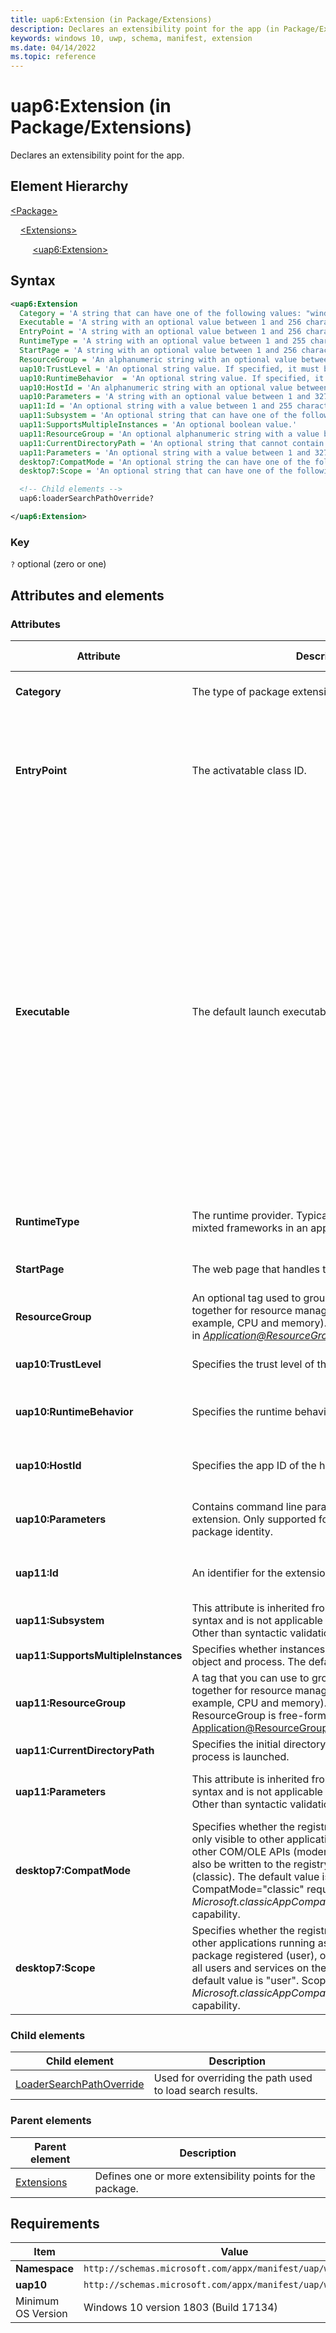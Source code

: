 ```yaml
---
title: uap6:Extension (in Package/Extensions)
description: Declares an extensibility point for the app (in Package/Extensions).
keywords: windows 10, uwp, schema, manifest, extension 
ms.date: 04/14/2022
ms.topic: reference
---
```


# uap6:Extension (in Package/Extensions)

Declares an extensibility point for the app.

## Element Hierarchy

[\<Package\>](element-package.md)

&nbsp;&nbsp;&nbsp;&nbsp;[\<Extensions\>](element-1-extensions.md)

&nbsp;&nbsp;&nbsp;&nbsp; &nbsp;&nbsp;&nbsp;&nbsp;[\<uap6:Extension\>](element-uap6-package-extension.md)

## Syntax

```xml
<uap6:Extension
  Category = 'A string that can have one of the following values: "windows.loaderSearchPathOverride".'
  Executable = 'A string with an optional value between 1 and 256 characters in length, that must end with ".exe", and cannot contain the following characters: <, >, :, ", |, ?, or *. Specifies the default executable for the extension. If not specified, the executable defined for the app is used.  If specified, the EntryPoint property is also used. If the EntryPoint property is not specified, the EntryPoint defined for the app is used.'
  EntryPoint = 'A string with an optional value between 1 and 256 characters in length. Represents the task handling the extension (normally the fully namespace-qualified name of a Windows Runtime type). If EntryPoint is not specified, the EntryPoint defined for the app is used instead.'
  RuntimeType = 'A string with an optional value between 1 and 255 characters in length that cannot start or end with a period or contain these characters: <, >, :, ", /, \, |, ?, or *.'
  StartPage = 'A string with an optional value between 1 and 256 characters in length that cannot contain these characters: <, >, :, ", |, ?, or *.'
  ResourceGroup = 'An alphanumeric string with an optional value between 1 and 255 characters in length. Must begin with a letter.'
  uap10:TrustLevel = 'An optional string value. If specified, it must be either "appContainer" or "mediumIL".'
  uap10:RuntimeBehavior  = 'An optional string value. If specified, it must be one of the following values:  "windowsApp", "packagedClassicApp", or "win32App".'
  uap10:HostId = 'An alphanumeric string with an optional value between 1 and 255 characters in length. Must begin with an letter.'
  uap10:Parameters = 'A string with an optional value between 1 and 32767 characters in length with a non-whitespace character at its beginning and end.' 
  uap11:Id = 'An optional string with a value between 1 and 255 characters in length with a non-whitespace character at its beginning and end.'
  uap11:Subsystem = 'An optional string that can have one of the following values: "console" or "windows".'
  uap11:SupportsMultipleInstances = 'An optional boolean value.'
  uap11:ResourceGroup = 'An optional alphanumeric string with a value between 1 and 255 characters in length. Must begin with a letter.'
  uap11:CurrentDirectoryPath = 'An optional string that cannot contain these characters: <, >, |, ?, or *. >'
  uap11:Parameters = 'An optional string with a value between 1 and 32767 characters in length with a non-whitespace character at its beginning and end.'
  desktop7:CompatMode = 'An optional string the can have one of the following values: "classic" or "modern".'
  desktop7:Scope = 'An optional string that can have one of the following values: "machine" or "user".'>

  <!-- Child elements -->
  uap6:loaderSearchPathOverride?

</uap6:Extension>
```

### Key

`?`  optional (zero or one)

## Attributes and elements

### Attributes

| Attribute | Description | Data type | Required | Default value |
|-|-|-|-|-|
| **Category** | The type of package extensibility point. | A string that can have one of the following values: *windows.loaderSearchPathOverride*. | Yes |  |
| **EntryPoint** | The activatable class ID. | A string with a value between 1 and 256 characters in length. Represents the task handling the extension (normally the fully namespace-qualified name of a Windows Runtime type). If EntryPoint is not specified, the EntryPoint defined for the app is used instead. | No |  |
| **Executable** | The default launch executable. | A string with a value between 1 and 256 characters in length, that must end with `.exe`, and cannot contain these characters: `<`, `>`, `:`, `"`, `|`, `?`, or `*`. Specifies the default executable for the extension. If not specified, the executable defined for the app is used. If specified, the EntryPoint property is also used. If that EntryPoint property isn't specified, the EntryPoint defined for the app is used. | No |  |
| **RuntimeType** | The runtime provider. Typically used when there are mixted frameworks in an app. | A string with a value between 1 and 255 characters in length that cannot start or end with a `.` or contain there characters: `<`, `>`, `:`, `"`, `|`, `?`, or `*`. | No |  |
| **StartPage** | The web page that handles the extensibility point. | A string with a value between 1 and 256 characters in length that cannot contain these characters: `<`, `>`, `:`, `"`, `|`, `?`, or `*`. | No |  |
| **ResourceGroup** | An optional tag used to group extension activations together for resource management purposes (for example, CPU and memory). See the **Remarks** section in *[Application@ResourceGroup](element-application.md)*. | An alphanumeric string between 1 and 255 characters in length. Must begin with a letter. | No |  |
| **uap10:TrustLevel** | Specifies the trust level of the extension. | An optional string value. If specified, it can be one of the following values: *appContainer* or *mediumIL*. | No |  |
| **uap10:RuntimeBehavior** | Specifies the runtime behavior of an extension. | An optional string value. If specified, it can be one of the following values: *windowsApp*, *packagedClassicApp*, or *win32App*. | No |  |
| **uap10:HostId** | Specifies the app ID of the host app for the extension. | An alphanumeric string with an optional value between 1 and 255 characters in length. Must begin with a letter. | No |  |
| **uap10:Parameters** | Contains command line parameters to pass to the extension. Only supported for desktop apps that have a package identity. | A string with a value between 1 and 32767 characters in length with a non-whitespace character at its beginning and end. | No |  |
| **uap11:Id** | An identifier for the extension. | An optional string with a value between 1 and 255 characters in length with a non-whitespace character at its beginning and end. | No |  |
| **uap11:Subsystem** | This attribute is inherited from the base extension syntax and is not applicable to the com4 extension. Other than syntactic validation, this value is ignored.  | An optional string that can have one of the following values: *console* or *windows*. | No |  |
| **uap11:SupportsMultipleInstances** | Specifies whether instances should run in different job object and process. The default value is false. | An optional boolean value. | No |  |
| **uap11:ResourceGroup** | A tag that you can use to group extension activations together for resource management purposes (for example, CPU and memory). The value you can set ResourceGroup is free-form and flexible. See [Application@ResourceGroup](element-application.md).  | An optional alphanumeric string with a value between 1 and 255 characters in length. Must begin with a letter. | No |  |
| **uap11:CurrentDirectoryPath** | Specifies the initial directory when the application process is launched.  | An optional string that cannot contain these characters: `<`, `>`, `|`, `?`, or `*`. > | No |  |
| **uap11:Parameters** | This attribute is inherited from the base extension syntax and is not applicable to the com4 extension. Other than syntactic validation, this value is ignored. | An optional string with a value between 1 and 32767 characters in length with a non-whitespace character at its beginning and end. | No |  |
| **desktop7:CompatMode** | Specifies whether the registrations in this extension are only visible to other applications via COM activation and other COM/OLE APIs (modern), or whether they should also be written to the registry in the classic format (classic). The default value is "modern". CompatMode="classic" requires the *Microsoft.classicAppCompat_8wekyb3d8bbwe* capability. | An optional string the can have one of the following values: *classic* or *modern*. | No |  |
| **desktop7:Scope** | Specifies whether the registrations are only visible to other applications running as a user who has this package registered (user), or whether they are visible to all users and services on the machine (machine). The default value is "user". Scope="machine" requires the *Microsoft.classicAppCompatElevated_8wekyb3d8bbwe* capability. | An optional string that can have one of the following values: *machine* or *user*. | No |  |

### Child elements

| Child element | Description |
|-|-|
| [LoaderSearchPathOverride](element-uap6-loadersearchpathoverride.md) | Used for overriding the path used to load search results. |

### Parent elements

| Parent element | Description |
|-|-|
| [Extensions](element-1-extensions.md) | Defines one or more extensibility points for the package. |

## Requirements

| Item | Value |
|--|--|
| **Namespace** | `http://schemas.microsoft.com/appx/manifest/uap/windows10/6` |
| **uap10** | `http://schemas.microsoft.com/appx/manifest/uap/windows10/10` |
| Minimum OS Version | Windows 10 version 1803 (Build 17134) |
